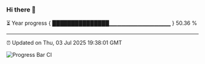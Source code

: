 ### Hi there 👋

⏳ Year progress { ███████████████▁▁▁▁▁▁▁▁▁▁▁▁▁▁▁ } 50.36 %

---

⏰ Updated on Thu, 03 Jul 2025 19:38:01 GMT

![Progress Bar CI](https://github.com/IshwaranRudhara/GIT-ACTION/workflows/Progress%20Bar%20CI/badge.svg)
